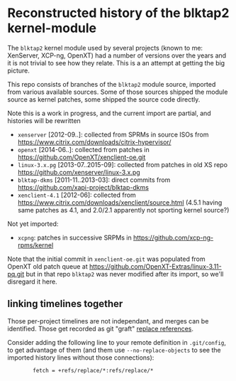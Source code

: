 # Reconstructed history of the blktap2 kernel-module

The `blktap2` kernel module used by several projects (known to me:
XenServer, XCP-ng, OpenXT) had a number of versions over the years and
it is not trivial to see how they relate.  This is a an attempt at
getting the big picture.

This repo consists of branches of the `blktap2` module source,
imported from various available sources.  Some of those sources
shipped the module source as kernel patches, some shipped the source
code directly.

Note this is a work in progress, and the current import are partial,
and histories will be rewritten

* `xenserver` [2012-09..]: collected from SPRMs in source ISOs from
  https://www.citrix.com/downloads/citrix-hypervisor/
* `openxt` [2014-06..]: collected from patches in
  https://github.com/OpenXT/xenclient-oe.git
* `linux-3.x.pg` [2013-07..2015-09]: collected from patches in old XS repo
  https://github.com/xenserver/linux-3.x.pg
* `blktap-dkms` [2011-11..2013-03]: direct commits from
  https://github.com/xapi-project/blktap-dkms
* `xenclient-4.1` [2012-06]: collected from
  https://www.citrix.com/downloads/xenclient/source.html (4.5.1 having
  same patches as 4.1, and 2.0/2.1 apparently not sporting kernel source?)

Not yet imported:
* `xcpng`: patches in successive SRPMs in
  https://github.com/xcp-ng-rpms/kernel

Note that the initial commit in `xenclient-oe.git` was populated from
OpenXT old patch queue at
https://github.com/OpenXT-Extras/linux-3.11-pq.git but in that repo
`blktap2` was never modified after its import, so we'll disregard it
here.

## linking timelines together

Those per-project timelines are not independant, and merges can be
identified.  Those get recorded as git "graft" [replace
references](https://git-scm.com/docs/git-replace).

Consider adding the following line to your remote definition in
`.git/config`, to get advantage of them (and them use
`--no-replace-objects` to see the imported history lines without those
connections):

```
        fetch = +refs/replace/*:refs/replace/*
```
